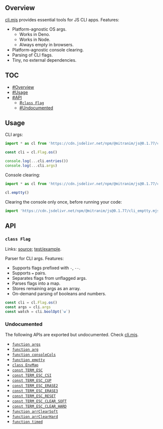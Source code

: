 ## Overview

[cli.mjs](../cli.mjs) provides essential tools for JS CLI apps. Features:

  * Platform-agnostic OS args.
    * Works in Deno.
    * Works in Node.
    * Always empty in browsers.
  * Platform-agnostic console clearing.
  * Parsing of CLI flags.
  * Tiny, no external dependencies.

## TOC

* [#Overview](#overview)
* [#Usage](#usage)
* [#API](#api)
  * [#`class Flag`](#class-flag)
  * [#Undocumented](#undocumented)

## Usage

CLI args:

```js
import * as cl from 'https://cdn.jsdelivr.net/npm/@mitranim/js@0.1.77/cli.mjs'

const cli = cl.Flag.os()

console.log(...cli.entries())
console.log(...cli.args)
```

Console clearing:

```js
import * as cl from 'https://cdn.jsdelivr.net/npm/@mitranim/js@0.1.77/cli.mjs'

cl.emptty()
```

Clearing the console only once, before running your code:

```js
import 'https://cdn.jsdelivr.net/npm/@mitranim/js@0.1.77/cli_emptty.mjs'
```

## API

### `class Flag`

Links: [source](../cli.mjs#L80); [test/example](../test/cli_test.mjs#L8).

Parser for CLI args. Features:

  * Supports flags prefixed with `-`, `--`.
  * Supports `=` pairs.
  * Separates flags from unflagged args.
  * Parses flags into a map.
  * Stores remaining args as an array.
  * On-demand parsing of booleans and numbers.

```js
const cli = cl.Flag.os()
const args = cli.args
const watch = cli.boolOpt(`w`)
```

### Undocumented

The following APIs are exported but undocumented. Check [cli.mjs](../cli.mjs).

  * [`function args`](../cli.mjs#L6)
  * [`function arg`](../cli.mjs#L14)
  * [`function consoleCols`](../cli.mjs#L16)
  * [`function emptty`](../cli.mjs#L39)
  * [`class EnvMap`](../cli.mjs#L147)
  * [`const TERM_ESC`](../cli.mjs#L181)
  * [`const TERM_ESC_CSI`](../cli.mjs#L184)
  * [`const TERM_ESC_CUP`](../cli.mjs#L187)
  * [`const TERM_ESC_ERASE2`](../cli.mjs#L191)
  * [`const TERM_ESC_ERASE3`](../cli.mjs#L195)
  * [`const TERM_ESC_RESET`](../cli.mjs#L199)
  * [`const TERM_ESC_CLEAR_SOFT`](../cli.mjs#L203)
  * [`const TERM_ESC_CLEAR_HARD`](../cli.mjs#L206)
  * [`function arrClearSoft`](../cli.mjs#L209)
  * [`function arrClearHard`](../cli.mjs#L214)
  * [`function timed`](../cli.mjs#L218)

